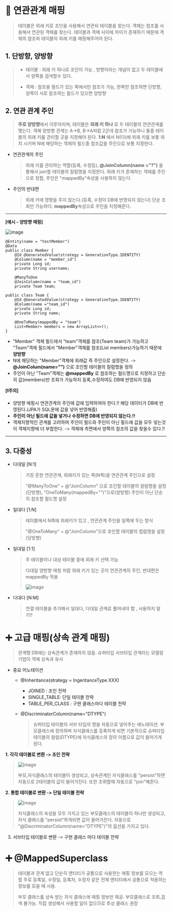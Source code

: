 📌 __**연관관계 매핑**__
======================
> 테이블은 외래 키로 조인을 사용해서 연관되 테이블을 찾는다. 객체는 참조를 사용해서 연관된 객체를 찾는다. 
> 테이블과 객체 사이에 차이가 존재하기 때문에 객체의 참조와 테이블의 외래 키를 매핑해주어야 된다.

**1. 단방향, 양방향**
---------------------------
  > - 테이블 : 외래 키 하나로 조인이 가능 , 방향이라는 개념이 없고 두 테이블에서 양쪽을 검색할수 있다.
  > 
  > - 객체 : 참조용 필드가 있는 쪽에서만 참조가 가능, 한쪽만 참조하면 단방향, 양쪽이 서로 참조하는 필드가 있으면 양방향
  
**2. 연관 관계 주인**
-----------------------
   > **주로 양방향**에서 이루어지며, 테이블은 **외래 키 하나** 로 두 테이블의 연관관계를 맺는다.
   > 객체 양방향 관계는 A->B, B->A처럼 2군데 참조가 가능하니 둘중 테이블의 외래 키를 관리할 곳을 지정해야 된다.
   > **1:N** 에서 N(다)에 외래 키를 보통 위치 시키며 N에 해당하는 객체의 필드중 참조값을 주인으로 보통 지정한다.
   
   * 연관관계의 주인
     > 외래 키를 관리하는 역할(등록, 수정등), **@JoinColumn(name ="?")** 을 통해서 join할 테이블의 칼럼명을 지정한다.
     > 외래 키가 존재하는 객체를 주인으로 정함, 주인은 "mappedBy"속성을 사용하지 않는다.

   * 주인의 반대편
     > 외래 키에 영향을 주지 않는다.(등록, 수정이 DB에 반영되지 않는다) 
     > 단순 조회만 가능하다. **mappedBy**속성으로 주인을 지정해준다.
----------------------------------------------
__[예시 - 양방향 매핑]__

![image](https://user-images.githubusercontent.com/96917871/178513956-9ee859ed-02dd-418e-8bb5-2a6ac2f8f397.png)
```
@Entity(name = "testMember")
@Data
public class Member {
    @Id @GeneratedValue(strategy = GenerationType.IDENTITY)
    @Column(name = "member_id")
    private Long id;
    private String username;

    @ManyToOne
    @JoinColumn(name = "team_id")
    private Team team;

public class Team {
    @Id @GeneratedValue(strategy = GenerationType.IDENTITY)
    @Column(name ="team_id")
    private Long id;
    private String name;

    @OneToMany(mappedBy = "team")
    List<Member> members = new ArrayList<>();
}
```   
- "Member" 객체 필드에서 "team"객체를 참조(Team team)가 가능하고 "Team"객체 필드에서 "Member"객체를 참조(List<Member> members)가능하기 때문에 **양방향**
- N에 해당하는 "Member"객체에 외래값 즉 주인으로 설정한다. -> **@JoinColum(name="")** 으로 조인할 테이블의 칼럼명을 정의
- 주인이 아닌 "Team"객체는 **@mappedBy** 로 참조하는 필드명으로 지정하고 단순히 값(members)만 조회가 가능하지 등록,수정하여도 DB에 반영되지 않음  

    
**[❗주의]**
- 양방향 매핑시 연관관계의 주인에 값에 입력하여야 한다.!! 해당 데이터가 DB에 반영된다.(JPA가 SQL문에 값을 넣어 반영해줌)
- **주인이 아닌 필드에 값을 넣거나 수정하면 DB에 반영되지 않는다.!!**
- 객체지향적인 관계를 고려하여 주인이 필드와 주인이 아닌 필드에 값을 모두 넣는것이 객체지향에 더 부합한다. -> 객체에 측면에서 양쪽의 참조의 값을 찾을수 있다.!! 
  
-------------------------------------------------- 
  
**3. 다중성**
--------------------------
   * 다대일 [N:1]
     > 가장 흔한 연관관계, 외래키가 있는 쪽(N쪽)을 연관관계 주인으로 설정
     >
     > "@ManyToOne" + @"JoinColumn" 으로 조인할 테이블의 컬럼명을 설정(단방향), "OneToMany(mappedBy="")"으로(양방향) 주인이 아닌 단순히 참조할 필드명 설정
   
   * 일대다 [1:N]
     > 테이블에서 N쪽에 외래키가 있고 , 연관관계 주인을 일쪽에 두는 방식
     >
     > "@OneToMany" +  @"JoinColumn"으로 조인할 테이블의 컴럼명을 설정(당방향)
   
   * 일대일 [1:1]
     > 주 테이블이나 대상 테이블 중에 외래 키 선택 가능
     > 
     > 다대일 양방향 매칭 처럼 외래 키가 있는 곳이 연관관계의 주인, 반대편은 mappedBy 적용
     >
     > ![image](https://user-images.githubusercontent.com/96917871/178520839-7c206154-deea-440f-b319-1286eea46919.png)

   * 다대다 [N:M]
     > 연결 테이블을 추가해서 일대다, 다대일 관계로 풀어내야 함 , 사용하지 말기!!
  
  
  
➕ __**고급 매핑(상속 관계 매핑)**__
======================
> 관계형 DB에는 상속관계가 존재하지 않음. 슈퍼타입 서브타입 관계라는 모델링 기법이 객체 상속과 유사
* 중요 어노테이션
   * @Inheritance(strategy = IngeritanceType.XXX)
     * JOINED : 조인 전략
     * SINGLE_TABLE: 단일 테이블 전략
     * TABLE_PER_CLASS : 구현 클래스마다 테이블 전략
  
   * @DiscriminatorColumn(name="DTYPE")
     > 슈퍼타입 테이블의 서브 타입의 명을 자동으로 넣어주는 애노테이션. 
     > 부모클래스에 정의하며 자식클래스를 등록하게 되면 기본적으로 슈퍼타입 테이블의 컬럼(DTYPE)에 자식클래스의 정의 이름으로 값이 들어가게 된다. 
  
**1. 각각 테이블로 변환 -> 조인 전략**
> ![image](https://user-images.githubusercontent.com/96917871/178696288-527a748c-f319-44fe-b8c2-8cbab622ed9e.png)
> 
> 부모,자식클래스의 테이블이 생성되고, 상속관계인 자식클래스를 "persist"하면 자동으로 2테이블의 값이 들어가진다. 또한 조회할때 자동으로 "join"해준다. 
    
**2. 통합 테이블로 변환 -> 단일 테이블 전략**
> ![image](https://user-images.githubusercontent.com/96917871/178701522-b649a72b-5836-4646-9cde-7e3e1216a70c.png)
> 
> 자식클래스의 속성을 모두 가지고 있는 부모클래스의 테이블이 하나만 생성되고, 자식 클래스를 "persist"하게되면 값이 들어가진다.
> 자동으로 "@DiscriminatorColumn(name="DTYPE")"의 옵션을 가지고 있다.
  
3. 서브타입 테이블로 변환 -> 구현 클래스 마다 테이블 전략
  

  
➕ __**@MappedSuperclass**__
======================
> 테이블과 관계 없고 단순히 엔티티가 공통으로 사용한는 매핑 정보를 모으는 역할
> 주로 등록일, 수정일, 등록자, 수정자 같은 전체 엔티티에서 공통으로 적용하는 정보를 모을 때 사용.
>
> 부모 클래스를 상속 받는 자식 클래스에 매핑 정보만 제공. 부모클래스로 조회,검색 불가능. 직접 생성해서 사용할 일이 없으므로 추상 클래스 권장
  
  







